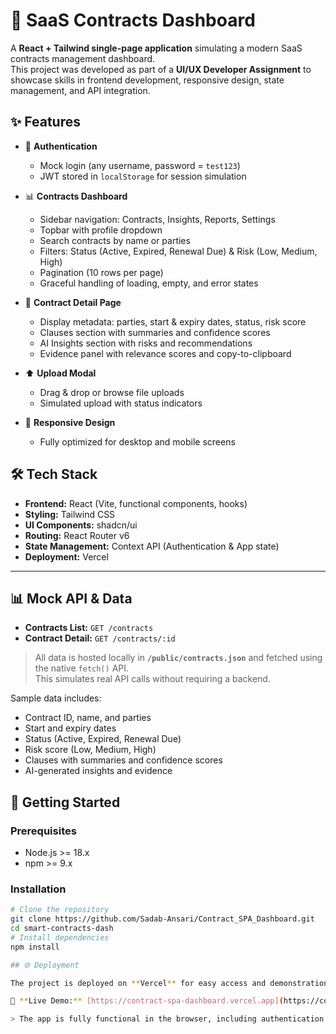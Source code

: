 # 📑 SaaS Contracts Dashboard

A **React + Tailwind single-page application** simulating a modern SaaS contracts management dashboard.  
This project was developed as part of a **UI/UX Developer Assignment** to showcase skills in frontend development, responsive design, state management, and API integration.

## ✨ Features

- 🔐 **Authentication**
  - Mock login (any username, password = `test123`)
  - JWT stored in `localStorage` for session simulation

- 📊 **Contracts Dashboard**
  - Sidebar navigation: Contracts, Insights, Reports, Settings
  - Topbar with profile dropdown
  - Search contracts by name or parties
  - Filters: Status (Active, Expired, Renewal Due) & Risk (Low, Medium, High)
  - Pagination (10 rows per page)
  - Graceful handling of loading, empty, and error states

- 📑 **Contract Detail Page**
  - Display metadata: parties, start & expiry dates, status, risk score
  - Clauses section with summaries and confidence scores
  - AI Insights section with risks and recommendations
  - Evidence panel with relevance scores and copy-to-clipboard

- ⬆️ **Upload Modal**
  - Drag & drop or browse file uploads
  - Simulated upload with status indicators

- 📱 **Responsive Design**
  - Fully optimized for desktop and mobile screens
## 🛠 Tech Stack

- **Frontend:** React (Vite, functional components, hooks)  
- **Styling:** Tailwind CSS  
- **UI Components:** shadcn/ui  
- **Routing:** React Router v6  
- **State Management:** Context API (Authentication & App state)  
- **Deployment:** Vercel  

---

## 📊 Mock API & Data

- **Contracts List:** `GET /contracts`  
- **Contract Detail:** `GET /contracts/:id`  

> All data is hosted locally in **`/public/contracts.json`** and fetched using the native `fetch()` API.  
> This simulates real API calls without requiring a backend.

Sample data includes:
- Contract ID, name, and parties
- Start and expiry dates
- Status (Active, Expired, Renewal Due)
- Risk score (Low, Medium, High)
- Clauses with summaries and confidence scores
- AI-generated insights and evidence
## 🚀 Getting Started

### Prerequisites
- Node.js >= 18.x  
- npm >= 9.x  

### Installation
```bash
# Clone the repository
git clone https://github.com/Sadab-Ansari/Contract_SPA_Dashboard.git
cd smart-contracts-dash
# Install dependencies
npm install

## 🌐 Deployment

The project is deployed on **Vercel** for easy access and demonstration.  

🔗 **Live Demo:** [https://contract-spa-dashboard.vercel.app](https://contract-spa-dashboard.vercel.app)

> The app is fully functional in the browser, including authentication simulation, contract browsing, filters, and contract detail views.




